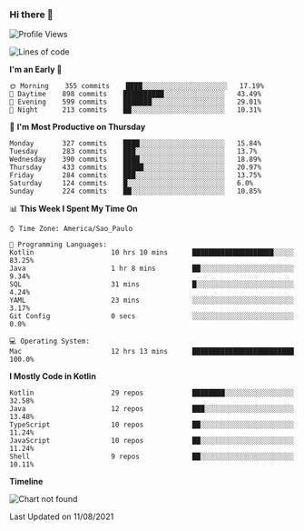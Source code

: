 ### Hi there 👋

<!--
**fernandonogueira/fernandonogueira** is a ✨ _special_ ✨ repository because its `README.md` (this file) appears on your GitHub profile.

Here are some ideas to get you started:

- 🔭 I’m currently working on ...
- 🌱 I’m currently learning ...
- 👯 I’m looking to collaborate on ...
- 🤔 I’m looking for help with ...
- 💬 Ask me about ...
- 📫 How to reach me: ...
- 😄 Pronouns: ...
- ⚡ Fun fact: ...
-->

<!--START_SECTION:waka-->
![Profile Views](http://img.shields.io/badge/Profile%20Views-0-blue)

![Lines of code](https://img.shields.io/badge/From%20Hello%20World%20I%27ve%20Written-463563%20lines%20of%20code-blue)

**I'm an Early 🐤** 

```text
🌞 Morning    355 commits    ████░░░░░░░░░░░░░░░░░░░░░   17.19% 
🌆 Daytime    898 commits    ██████████░░░░░░░░░░░░░░░   43.49% 
🌃 Evening    599 commits    ███████░░░░░░░░░░░░░░░░░░   29.01% 
🌙 Night      213 commits    ██░░░░░░░░░░░░░░░░░░░░░░░   10.31%

```
📅 **I'm Most Productive on Thursday** 

```text
Monday       327 commits    ████░░░░░░░░░░░░░░░░░░░░░   15.84% 
Tuesday      283 commits    ███░░░░░░░░░░░░░░░░░░░░░░   13.7% 
Wednesday    390 commits    ████░░░░░░░░░░░░░░░░░░░░░   18.89% 
Thursday     433 commits    █████░░░░░░░░░░░░░░░░░░░░   20.97% 
Friday       284 commits    ███░░░░░░░░░░░░░░░░░░░░░░   13.75% 
Saturday     124 commits    █░░░░░░░░░░░░░░░░░░░░░░░░   6.0% 
Sunday       224 commits    ██░░░░░░░░░░░░░░░░░░░░░░░   10.85%

```


📊 **This Week I Spent My Time On** 

```text
⌚︎ Time Zone: America/Sao_Paulo

💬 Programming Languages: 
Kotlin                   10 hrs 10 mins      ████████████████████░░░░░   83.25% 
Java                     1 hr 8 mins         ██░░░░░░░░░░░░░░░░░░░░░░░   9.34% 
SQL                      31 mins             █░░░░░░░░░░░░░░░░░░░░░░░░   4.24% 
YAML                     23 mins             ░░░░░░░░░░░░░░░░░░░░░░░░░   3.17% 
Git Config               0 secs              ░░░░░░░░░░░░░░░░░░░░░░░░░   0.0%

💻 Operating System: 
Mac                      12 hrs 13 mins      █████████████████████████   100.0%

```

**I Mostly Code in Kotlin** 

```text
Kotlin                   29 repos            ████████░░░░░░░░░░░░░░░░░   32.58% 
Java                     12 repos            ███░░░░░░░░░░░░░░░░░░░░░░   13.48% 
TypeScript               10 repos            ██░░░░░░░░░░░░░░░░░░░░░░░   11.24% 
JavaScript               10 repos            ██░░░░░░░░░░░░░░░░░░░░░░░   11.24% 
Shell                    9 repos             ██░░░░░░░░░░░░░░░░░░░░░░░   10.11%

```


**Timeline**

![Chart not found](https://raw.githubusercontent.com/fernandonogueira/fernandonogueira/master/charts/bar_graph.png) 


 Last Updated on 11/08/2021
<!--END_SECTION:waka-->
